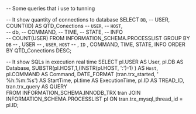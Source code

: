 -- Some queries that i use to tunning

-- It show quantity of connections to database 
SELECT 
  `DB`,
  -- USER,
  COUNT(ID) AS QTD_Conections
--  `USER`, 
--  `HOST`,  
--  db,
 -- COMMAND, 
 -- TIME, 
 -- STATE, 
 -- INFO   
 -- COUNT(USER) 
FROM INFORMATION_SCHEMA.PROCESSLIST 
GROUP BY `DB` -- , USER   -- , `USER`, `HOST` -- , `ID` , COMMAND, TIME, STATE, INFO 
ORDER BY QTD_Conections DESC;


-- It show SQLs in execution real time 
SELECT 
  pl.USER AS User,
  pl.DB AS Database, 
  SUBSTR(pl.HOST,1,(INSTR(pl.HOST, ':')-1) ) AS `Host`, 
  pl.COMMAND AS Command, 
  DATE_FORMAT (tran.trx_started, ' %h:%m:%s') AS StartTime,
  pl.time AS ExecutionTime,
  pl.ID AS TREAD_ID,
  tran.trx_query AS QUERY    
FROM INFORMATION_SCHEMA.INNODB_TRX tran
	JOIN INFORMATION_SCHEMA.PROCESSLIST pl ON tran.trx_mysql_thread_id = pl.ID;
	

